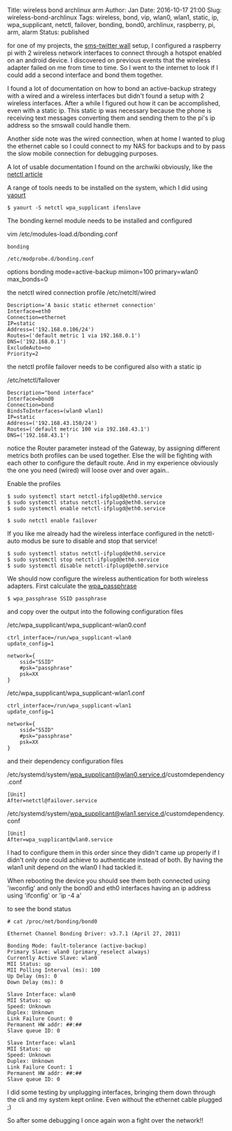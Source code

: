 Title:       wireless bond archlinux arm
Author:      Jan
Date: 	     2016-10-17 21:00
Slug:	     wireless-bond-archlinux
Tags: 	     wireless, bond, vip, wlan0, wlan1, static, ip, wpa_supplicant, netctl, failover, bonding, bond0, archlinux, raspberry, pi, arm, alarm
Status:	     published

for one of my projects, the [sms-twitter wall](../social-media-wall.html) setup, I configured a raspberry pi with 2 wireless network interfaces to connect through a hotspot enabled on an android device. I discovered on previous events that the wireless adapter failed on me from time to time. So I went to the internet to look if I could add a second interface and bond them together.

I found a lot of documentation on how to bond an active-backup strategy with a wired and a wireless interfaces but didn't found a setup with 2 wireless interfaces. After a while I figured out how it can be accomplished, even with a static ip. This static ip was necessary because the phone is receiving text messages converting them and sending them to the pi's ip address so the smswall could handle them.

Another side note was the wired connection, when at home I wanted to plug the ethernet cable so I could connect to my NAS for backups and to by pass the slow mobile connection for debugging purposes.

A lot of usable documentation I found on the archwiki obviously, like the [netctl article](https://wiki.archlinux.org/index.php/netctl#Bonding)

A range of tools needs to be installed on the system, which I did using [yaourt](https://archlinux.fr/yaourt-en)

```
$ yaourt -S netctl wpa_supplicant ifenslave
```

The bonding kernel module needs to be installed and configured

vim /etc/modules-load.d/bonding.conf
```
bonding

/etc/modprobe.d/bonding.conf
```
options bonding mode=active-backup miimon=100 primary=wlan0 max_bonds=0

the netctl wired connection profile
/etc/netcltl/wired

```
Description='A basic static ethernet connection'
Interface=eth0
Connection=ethernet
IP=static
Address=('192.168.0.106/24')
Routes=('default metric 1 via 192.168.0.1')
DNS=('192.168.0.1')
ExcludeAuto=no
Priority=2
```

the netctl profile failover needs to be configured also with a static ip

/etc/netctl/failover
```
Description="bond interface"
Interface=bond0
Connection=bond
BindsToInterfaces=(wlan0 wlan1)
IP=static
Address=('192.168.43.150/24')
Routes=('default metric 100 via 192.168.43.1')
DNS=('192.168.43.1')
```

notice the Router parameter instead of the Gateway, by assigning different metrics both profiles can be used together. Else the will be fighting with each other to configure the default route. And in my experience obviously the one you need (wired) will loose over and over again..

Enable the profiles

```
$ sudo systemctl start netctl-ifplugd@eth0.service
$ sudo systemctl status netctl-ifplugd@eth0.service
$ sudo systemctl enable netctl-ifplugd@eth0.service
```

```
$ sudo netctl enable failover
```

If you like me already had the wireless interface configured in the netctl-auto modus be sure to disable and stop that service!

```
$ sudo systemctl status netctl-ifplugd@eth0.service
$ sudo systemctl stop netctl-ifplugd@eth0.service
$ sudo systemctl disable netctl-ifplugd@eth0.service
```
We should now configure the wireless authentication for both wireless adapters. First calculate the [wpa_passphrase](https://wiki.archlinux.org/index.php/WPA_supplicant#Connecting_with_wpa_passphrase)

```
$ wpa_passphrase SSID passphrase
```

and copy over the output into the following configuration files

/etc/wpa_supplicant/wpa_supplicant-wlan0.conf

```
ctrl_interface=/run/wpa_supplicant-wlan0
update_config=1

network={
	ssid="SSID"
	#psk="passphrase"
	psk=XX
}
```

/etc/wpa_supplicant/wpa_supplicant-wlan1.conf

```
ctrl_interface=/run/wpa_supplicant-wlan1
update_config=1

network={
	ssid="SSID"
	#psk="passphrase"
	psk=XX
}
```

and their dependency configuration files


/etc/systemd/system/wpa_supplicant@wlan0.service.d/customdependency.conf

```
[Unit]
After=netctl@failover.service
```

/etc/systemd/system/wpa_supplicant@wlan1.service.d/customdependency.conf

```
[Unit]
After=wpa_supplicant@wlan0.service
```

I had to configure them in this order since they didn't came up properly if I didn't only one could achieve to authenticate instead of both. By having the wlan1 unit depend on the wlan0 I had tackled it.


When rebooting the device you should see them both connected using 'iwconfig' and only the bond0 and eth0 interfaces having an ip address using 'ifconfig' or 'ip -4 a'

to see the bond status

```
# cat /proc/net/bonding/bond0

Ethernet Channel Bonding Driver: v3.7.1 (April 27, 2011)

Bonding Mode: fault-tolerance (active-backup)
Primary Slave: wlan0 (primary_reselect always)
Currently Active Slave: wlan0
MII Status: up
MII Polling Interval (ms): 100
Up Delay (ms): 0
Down Delay (ms): 0

Slave Interface: wlan0
MII Status: up
Speed: Unknown
Duplex: Unknown
Link Failure Count: 0
Permanent HW addr: ##:## 
Slave queue ID: 0

Slave Interface: wlan1
MII Status: up
Speed: Unknown
Duplex: Unknown
Link Failure Count: 1
Permanent HW addr: ##:##
Slave queue ID: 0
```

I did some testing by unplugging interfaces, bringing them down through the cli and my system kept online. Even without the ethernet cable plugged ;)

So after some debugging I once again won a fight over the network!! 
